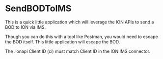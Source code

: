 # SendBODToIMS

This is a quick little application which will leverage the ION APIs to send a BOD to ION via IMS.  
  
Though you can do this with a tool like Postman, you would need to escape the BOD itself.  This little application will escape the BOD.

The .ionapi Client ID (ci) must match Client ID in the ION IMS connector.
